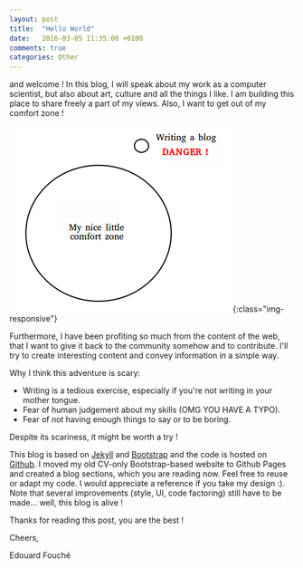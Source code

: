 ```yaml
---
layout: post
title:  "Hello World"
date:   2016-03-05 11:35:00 +0100
comments: true
categories: Other
---
```


and welcome ! In this blog, I will speak about my work as a computer scientist, but also about art, culture and all the things I like. I am building this place to share freely a part of my views. Also, I want to get out of my comfort zone ! 

![comfort_zone](/img/hello_world_1.png){:class="img-responsive"}


Furthermore, I have been profiting so much from the content of the web, that I want to give it back to the community somehow and to contribute. I'll try to create interesting content and convey information in a simple way.

Why I think this adventure is scary:
- Writing is a tedious exercise, especially if you're not writing in your mother tongue.
- Fear of human judgement about my skills (OMG YOU HAVE A TYPO).
- Fear of not having enough things to say or to be boring.

Despite its scariness, it might be worth a try ! 

This blog is based on [Jekyll][jekyll] and [Bootstrap][bootstrap] and the code is hosted on [Github][github]. I moved my old CV-only Bootstrap-based website to Github Pages and created a blog sections, which you are reading now. Feel free to reuse or adapt my code. I would appreciate a reference if you take my design :). Note that several improvements (style, UI, code factoring) still have to be made... well, this blog is alive !  

Thanks for reading this post, you are the best !

Cheers, 

Edouard Fouché

[jekyll]: https://jekyllrb.com/
[github]: https://github.com/edouardfouche/edouardfouche.github.io
[bootstrap]: http://getbootstrap.com/
